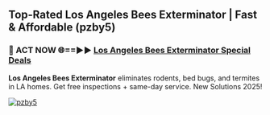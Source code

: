 ## Top-Rated Los Angeles Bees Exterminator | Fast & Affordable (pzby5)

<h3>🐜 ACT NOW 🌐==►► <a href="https://tinyurl.com/2dysvsjj" rel="nofollow">Los Angeles Bees Exterminator Special Deals</a></h3>

**Los Angeles Bees Exterminator** eliminates rodents, bed bugs, and termites in LA homes. Get free inspections + same-day service. New Solutions 2025!

[![pzby5](https://i.imgur.com/JCYaghj.jpeg)](https://tinyurl.com/2dysvsjj)